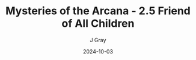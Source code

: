 ---
title: 'Mysteries of the Arcana - 2.5 Friend of All Children'
alt: 'Mysteries of the Arcana'
date: '2024-10-03'
author: 'J Gray'
artist: 'Keira'
---